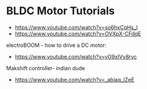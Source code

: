 # BLDC Motor Tutorials

- https://www.youtube.com/watch?v=so6hxCqHs_I
- https://www.youtube.com/watch?v=OVXpX-CFdqE


electroBOOM - how to drive a DC motor:
- https://www.youtube.com/watch?v=yO9xIVv8ryc

Makshift controller- indian dude
- https://www.youtube.com/watch?v=_abiaq_IZeE